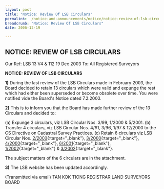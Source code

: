 ```yaml
---
layout: post
title: "Notice: Review Of LSB Circulars"
permalink:  /notice-and-announcements/notice/notice-review-of-lsb-circulars/
breadcrumb: "Notice: Review Of LSB Circulars"
date: 2006-12-19

---
```


NOTICE: REVIEW OF LSB CIRCULARS
---

Our Ref: LSB 13 V4 & 112
19 Dec 2003
To: All Registered Surveyors

**NOTICE: REVIEW OF LSB CIRCULARS**

**1)** During the last review of the LSB Circulars made in February 2003, the Board decided to retain 13 circulars which were valid and expunge the rest which had either been superseded or become obsolete over time. You were notified vide the Board's Notice dated 7.2.2003.

**2)** This is to inform you that the Board has made further review of the 13 Circulars and decided to:

(a) Expunge 3 circulars, viz LSB Circular Nos. 3/99, 1/2000 & 5/2001.
(b) Transfer 4 circulars, viz LSB Circular Nos. 4/91, 3/96, 1/97 & 12/2000 to the CS Directive on Cadastral Survey Practices.
(c) Retain 6 circulars viz LSB Circular Nos. [2/2000](/files/linkclick9189.pdf){:target="_blank"}, [3/2000](/files/linkclickabd8.pdf){:target="_blank"}, [4/2000](/files/linkclick9269.pdf){:target="_blank"}, [6/2001](/files/linkclick4a6e.pdf){:target="_blank"}, [1/2002](/files/linkclickefec.pdf){:target="_blank"} & [3/2002](/files/linkclick4a45.pdf){:target="_blank"}.

The subject matters of the 6 circulars are in the attachment.

**3)** The LSB website has been updated accordingly.

(Transmitted via email)
TAN KOK TIONG
REGISTRAR
LAND SURVEYORS BOARD
